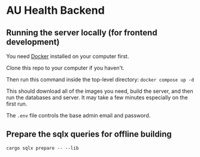 # AU Health Backend

## Running the server locally (for frontend development)

You need [Docker](https://www.docker.com/) installed on your computer first.

Clone this repo to your computer if you haven't.

Then run this command inside the top-level directory: `docker compose up -d`

This should download all of the images you need, build the server, and then run the databases and server. It may take a few minutes especially on the first run.

The `.env` file controls the base admin email and password.

## Prepare the sqlx queries for offline building

`cargo sqlx prepare -- --lib`
